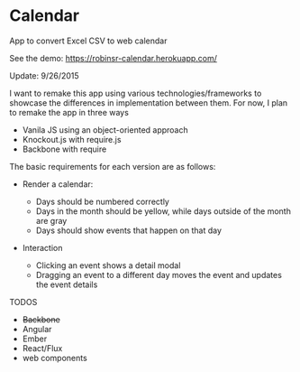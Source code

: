 Calendar
========

App to convert Excel CSV to web calendar

See the demo: https://robinsr-calendar.herokuapp.com/

Update: 9/26/2015

I want to remake this app using various technologies/frameworks to showcase
the differences in implementation between them. For now, I plan to remake the
app in three ways

* Vanila JS using an object-oriented approach
* Knockout.js with require.js
* Backbone with require

The basic requirements for each version are as follows:

* Render a calendar:
    * Days should be numbered correctly
    * Days in the month should be yellow, while days outside of the month are gray
    * Days should show events that happen on that day

* Interaction
    * Clicking an event shows a detail modal
    * Dragging an event to a different day moves the event and updates the event details

TODOS

* ~~Backbone~~
* Angular
* Ember
* React/Flux
* web components


